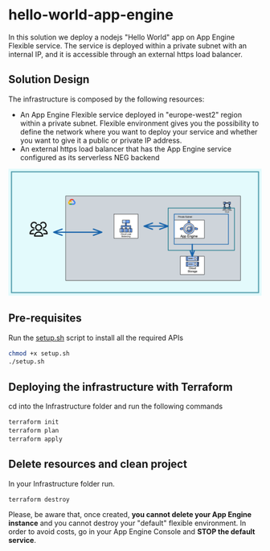 # hello-world-app-engine

In this solution we deploy a nodejs "Hello World" app on App Engine Flexible service. The service is deployed within a private subnet with an internal IP, and it is accessible through an external https load balancer.

## Solution Design

The infrastructure is composed by the following resources:

- An App Engine Flexible service deployed in "europe-west2" region within a private subnet. Flexible environment gives you the possibility to define the network where you want to deploy your service and whether you want to give it a public or private IP address.  
- An external https load balancer that has the App Engine service configured as its serverless NEG backend


![alt text](app-engine.png "App Engine Solution Topology")

## Pre-requisites

Run the [setup.sh](setup.sh) script to install all the required APIs

```bash
chmod +x setup.sh
./setup.sh
```

## Deploying the infrastructure with Terraform

cd into the Infrastructure folder and run the following commands

```bash
terraform init
terraform plan 
terraform apply
```

## Delete resources and clean project

In your Infrastructure folder run.  

```bash
terraform destroy
```

Please, be aware that, once created, **you cannot delete your App Engine instance** and you cannot destroy your "default" flexible environment. In order to avoid costs, go in your App Engine Console and **STOP the default service**. 

